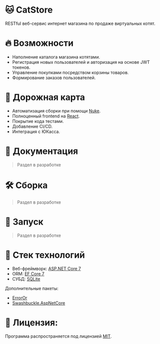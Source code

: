 # 🐱 CatStore
RESTful веб-сервис интернет магазина по продаже виртуальных котят.
# 🔥 Возможности
* Наполнение каталога магазина котятами.
* Регистрация новых пользователей и авторизация на основе JWT токенов.
* Управление покупками посредством корзины товаров.
* Формирование заказов пользователей.
# 🧭 Дорожная карта
* Автоматизация сборки при помощи [Nuke](https://nuke.build).
* Полноценный frontend на [React](https://react.dev/blog/2023/03/16/introducing-react-dev).
* Покрытие кода тестами.
* Добавление CI/CD.
* Интеграция с ЮКасса.
# 📑 Документация
> Раздел в разработке
# 🛠️ Сборка
> Раздел в разработке
# 🚀 Запуск
> Раздел в разработке
# 🧰 Стек технологий
* Веб-фреймворк: [ASP.NET Core 7](https://dotnet.microsoft.com/en-us/apps/aspnet)
* ORM: [EF Core 7](https://learn.microsoft.com/ru-ru/ef/core/)
* СУБД: [SQLite](https://www.sqlite.org/about.html)

Дополнительные пакеты:

* [ErrorOr](https://github.com/amantinband/error-or)
* [Swashbuckle.AspNetCore](https://github.com/domaindrivendev/Swashbuckle.AspNetCore)

# 📃 Лицензия:
Программа распространяется под лицензией [MIT](https://github.com/Neitralov/CatStore/blob/master/LICENSE).
